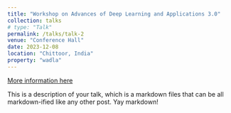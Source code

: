 ```yaml
---
title: "Workshop on Advances of Deep Learning and Applications 3.0"
collection: talks
# type: "Talk"
permalink: /talks/talk-2
venue: "Conference Hall"
date: 2023-12-08
location: "Chittoor, India"
property: "wadla"
---
```


[More information here](http://example2.com)

This is a description of your talk, which is a markdown files that can be all markdown-ified like any other post. Yay markdown!
